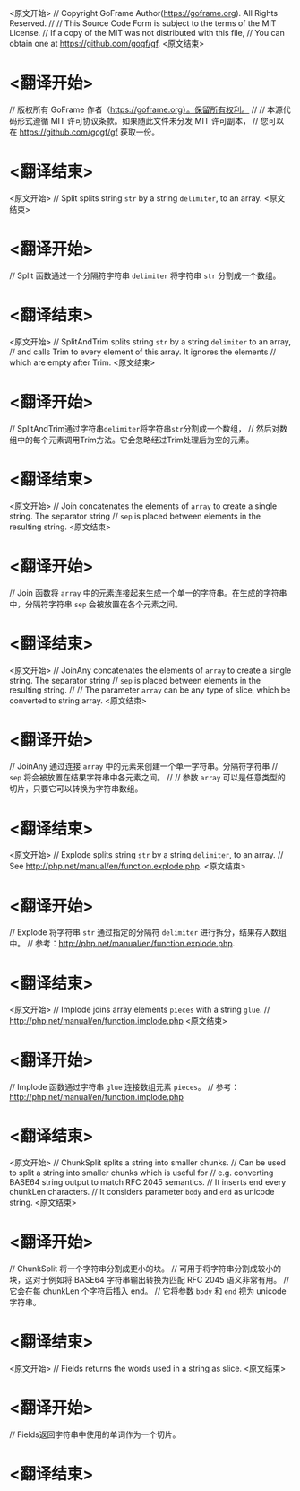 
<原文开始>
// Copyright GoFrame Author(https://goframe.org). All Rights Reserved.
//
// This Source Code Form is subject to the terms of the MIT License.
// If a copy of the MIT was not distributed with this file,
// You can obtain one at https://github.com/gogf/gf.
<原文结束>

# <翻译开始>
// 版权所有 GoFrame 作者（https://goframe.org）。保留所有权利。
//
// 本源代码形式遵循 MIT 许可协议条款。如果随此文件未分发 MIT 许可副本，
// 您可以在 https://github.com/gogf/gf 获取一份。
# <翻译结束>


<原文开始>
// Split splits string `str` by a string `delimiter`, to an array.
<原文结束>

# <翻译开始>
// Split 函数通过一个分隔符字符串 `delimiter` 将字符串 `str` 分割成一个数组。
# <翻译结束>


<原文开始>
// SplitAndTrim splits string `str` by a string `delimiter` to an array,
// and calls Trim to every element of this array. It ignores the elements
// which are empty after Trim.
<原文结束>

# <翻译开始>
// SplitAndTrim通过字符串`delimiter`将字符串`str`分割成一个数组，
// 然后对数组中的每个元素调用Trim方法。它会忽略经过Trim处理后为空的元素。
# <翻译结束>


<原文开始>
// Join concatenates the elements of `array` to create a single string. The separator string
// `sep` is placed between elements in the resulting string.
<原文结束>

# <翻译开始>
// Join 函数将 `array` 中的元素连接起来生成一个单一的字符串。在生成的字符串中，分隔符字符串 `sep` 会被放置在各个元素之间。
# <翻译结束>


<原文开始>
// JoinAny concatenates the elements of `array` to create a single string. The separator string
// `sep` is placed between elements in the resulting string.
//
// The parameter `array` can be any type of slice, which be converted to string array.
<原文结束>

# <翻译开始>
// JoinAny 通过连接 `array` 中的元素来创建一个单一字符串。分隔符字符串
// `sep` 将会被放置在结果字符串中各元素之间。
//
// 参数 `array` 可以是任意类型的切片，只要它可以转换为字符串数组。
# <翻译结束>


<原文开始>
// Explode splits string `str` by a string `delimiter`, to an array.
// See http://php.net/manual/en/function.explode.php.
<原文结束>

# <翻译开始>
// Explode 将字符串 `str` 通过指定的分隔符 `delimiter` 进行拆分，结果存入数组中。
// 参考：http://php.net/manual/en/function.explode.php.
# <翻译结束>


<原文开始>
// Implode joins array elements `pieces` with a string `glue`.
// http://php.net/manual/en/function.implode.php
<原文结束>

# <翻译开始>
// Implode 函数通过字符串 `glue` 连接数组元素 `pieces`。
// 参考：http://php.net/manual/en/function.implode.php
# <翻译结束>


<原文开始>
// ChunkSplit splits a string into smaller chunks.
// Can be used to split a string into smaller chunks which is useful for
// e.g. converting BASE64 string output to match RFC 2045 semantics.
// It inserts end every chunkLen characters.
// It considers parameter `body` and `end` as unicode string.
<原文结束>

# <翻译开始>
// ChunkSplit 将一个字符串分割成更小的块。
// 可用于将字符串分割成较小的块，这对于例如将 BASE64 字符串输出转换为匹配 RFC 2045 语义非常有用。
// 它会在每 chunkLen 个字符后插入 end。
// 它将参数 `body` 和 `end` 视为 unicode 字符串。
# <翻译结束>


<原文开始>
// Fields returns the words used in a string as slice.
<原文结束>

# <翻译开始>
// Fields返回字符串中使用的单词作为一个切片。
# <翻译结束>

